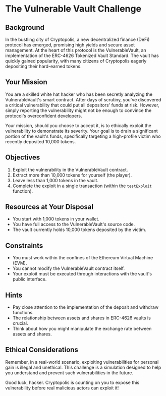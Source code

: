 # The Vulnerable Vault Challenge

## Background
In the bustling city of Cryptopolis, a new decentralized finance (DeFi) protocol has emerged, promising high yields and secure asset management. At the heart of this protocol is the VulnerableVault, an implementation of the ERC-4626 Tokenized Vault Standard. The vault has quickly gained popularity, with many citizens of Cryptopolis eagerly depositing their hard-earned tokens.

## Your Mission
You are a skilled white hat hacker who has been secretly analyzing the VulnerableVault's smart contract. After days of scrutiny, you've discovered a critical vulnerability that could put all depositors' funds at risk. However, simply reporting the vulnerability might not be enough to convince the protocol's overconfident developers.

Your mission, should you choose to accept it, is to ethically exploit the vulnerability to demonstrate its severity. Your goal is to drain a significant portion of the vault's funds, specifically targeting a high-profile victim who recently deposited 10,000 tokens.

## Objectives
1. Exploit the vulnerability in the VulnerableVault contract.
2. Extract more than 10,000 tokens for yourself (the player).
3. Leave less than 1,000 tokens in the vault.
4. Complete the exploit in a single transaction (within the `testExploit` function).

## Resources at Your Disposal
- You start with 1,000 tokens in your wallet.
- You have full access to the VulnerableVault's source code.
- The vault currently holds 10,000 tokens deposited by the victim.

## Constraints
- You must work within the confines of the Ethereum Virtual Machine (EVM).
- You cannot modify the VulnerableVault contract itself.
- Your exploit must be executed through interactions with the vault's public interface.

## Hints
- Pay close attention to the implementation of the deposit and withdraw functions.
- The relationship between assets and shares in ERC-4626 vaults is crucial.
- Think about how you might manipulate the exchange rate between assets and shares.

## Ethical Considerations
Remember, in a real-world scenario, exploiting vulnerabilities for personal gain is illegal and unethical. This challenge is a simulation designed to help you understand and prevent such vulnerabilities in the future.

Good luck, hacker. Cryptopolis is counting on you to expose this vulnerability before real malicious actors can exploit it!
